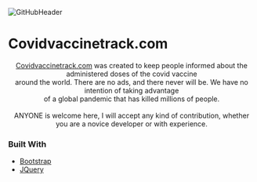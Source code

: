 ![GitHubHeader](https://user-images.githubusercontent.com/46765573/119278437-96845980-bc25-11eb-89ab-abf67a795254.png)
  # Covidvaccinetrack.com

  <p align="center">
     <a href="covidvaccinetrack.com">Covidvaccinetrack.com</a>
      was created to keep people informed about the administered doses of the covid vaccine <br> around the world. There are no ads, and there never will be. We          have no intention of taking advantage<br> of a global pandemic that has killed millions of people.<br><br>
      ANYONE is welcome here, I will accept any kind of contribution, whether you are a novice developer or with experience.    <br />
  </p>

### Built With
* [Bootstrap](https://getbootstrap.com)
* [JQuery](https://jquery.com)
